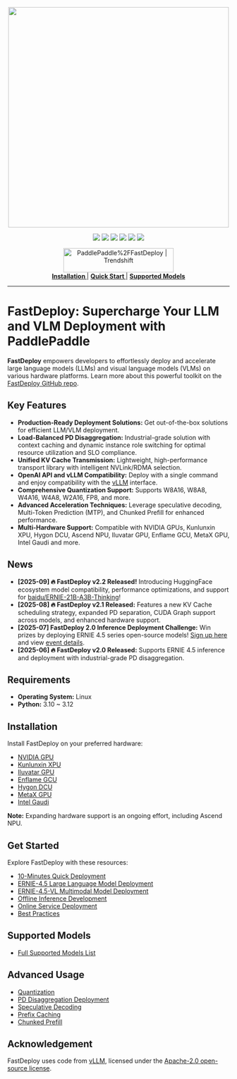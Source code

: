 <p align="center">
  <a href="https://github.com/PaddlePaddle/FastDeploy/releases"><img src="https://github.com/user-attachments/assets/42b0039f-39e3-4279-afda-6d1865dfbffb" width="500"></a>
</p>
<p align="center">
    <a href=""><img src="https://img.shields.io/badge/python-3.10-aff.svg"></a>
    <a href=""><img src="https://img.shields.io/badge/os-linux-pink.svg"></a>
    <a href="https://github.com/PaddlePaddle/FastDeploy/graphs/contributors"><img src="https://img.shields.io/github/contributors/PaddlePaddle/FastDeploy?color=9ea"></a>
    <a href="https://github.com/PaddlePaddle/FastDeploy/commits"><img src="https://img.shields.io/github/commit-activity/m/PaddlePaddle/FastDeploy?color=3af"></a>
    <a href="https://github.com/PaddlePaddle/FastDeploy/issues"><img src="https://img.shields.io/github/issues/PaddlePaddle/FastDeploy?color=9cc"></a>
    <a href="https://github.com/PaddlePaddle/FastDeploy/stargazers"><img src="https://img.shields.io/github/stars/PaddlePaddle/FastDeploy?color=ccf"></a>

</p>

<p align="center">
     <a href="https://trendshift.io/repositories/4046" target="_blank"><img src="https://trendshift.io/api/badge/repositories/4046" alt="PaddlePaddle%2FFastDeploy | Trendshift" style="width: 250px; height: 55px;" width="250" height="55"/></a></br>
    <a href="https://paddlepaddle.github.io/FastDeploy/get_started/installation/nvidia_gpu/"><b> Installation </b></a>
    |
    <a href="https://paddlepaddle.github.io/FastDeploy/get_started/quick_start"><b> Quick Start </b></a>
    |
    <a href="https://paddlepaddle.github.io/FastDeploy/supported_models/"><b> Supported Models </b></a>

</p>

--------------------------------------------------------------------------------
# FastDeploy: Supercharge Your LLM and VLM Deployment with PaddlePaddle

**FastDeploy** empowers developers to effortlessly deploy and accelerate large language models (LLMs) and visual language models (VLMs) on various hardware platforms. Learn more about this powerful toolkit on the [FastDeploy GitHub repo](https://github.com/PaddlePaddle/FastDeploy).

## Key Features

*   **Production-Ready Deployment Solutions:** Get out-of-the-box solutions for efficient LLM/VLM deployment.
*   **Load-Balanced PD Disaggregation:** Industrial-grade solution with context caching and dynamic instance role switching for optimal resource utilization and SLO compliance.
*   **Unified KV Cache Transmission:** Lightweight, high-performance transport library with intelligent NVLink/RDMA selection.
*   **OpenAI API and vLLM Compatibility:** Deploy with a single command and enjoy compatibility with the [vLLM](https://github.com/vllm-project/vllm/) interface.
*   **Comprehensive Quantization Support:** Supports W8A16, W8A8, W4A16, W4A8, W2A16, FP8, and more.
*   **Advanced Acceleration Techniques:** Leverage speculative decoding, Multi-Token Prediction (MTP), and Chunked Prefill for enhanced performance.
*   **Multi-Hardware Support:** Compatible with NVIDIA GPUs, Kunlunxin XPU, Hygon DCU, Ascend NPU, Iluvatar GPU, Enflame GCU, MetaX GPU, Intel Gaudi and more.

## News

*   **[2025-09] 🔥 FastDeploy v2.2 Released!** Introducing HuggingFace ecosystem model compatibility, performance optimizations, and support for [baidu/ERNIE-21B-A3B-Thinking](https://huggingface.co/baidu/ERNIE-4.5-21B-A3B-Thinking)!
*   **[2025-08] 🔥 FastDeploy v2.1 Released:** Features a new KV Cache scheduling strategy, expanded PD separation, CUDA Graph support across models, and enhanced hardware support.
*   **[2025-07] FastDeploy 2.0 Inference Deployment Challenge:** Win prizes by deploying ERNIE 4.5 series open-source models! [Sign up here](https://www.wjx.top/vm/meSsp3L.aspx#) and view [event details](https://github.com/PaddlePaddle/FastDeploy/discussions/2728).
*   **[2025-06] 🔥 FastDeploy v2.0 Released:** Supports ERNIE 4.5 inference and deployment with industrial-grade PD disaggregation.

## Requirements

*   **Operating System:** Linux
*   **Python:** 3.10 ~ 3.12

## Installation

Install FastDeploy on your preferred hardware:

*   [NVIDIA GPU](./docs/get_started/installation/nvidia_gpu.md)
*   [Kunlunxin XPU](./docs/get_started/installation/kunlunxin_xpu.md)
*   [Iluvatar GPU](./docs/get_started/installation/iluvatar_gpu.md)
*   [Enflame GCU](./docs/get_started/installation/Enflame_gcu.md)
*   [Hygon DCU](./docs/get_started/installation/hygon_dcu.md)
*   [MetaX GPU](./docs/get_started/installation/metax_gpu.md)
*   [Intel Gaudi](./docs/get_started/installation/intel_gaudi.md)

**Note:** Expanding hardware support is an ongoing effort, including Ascend NPU.

## Get Started

Explore FastDeploy with these resources:

*   [10-Minutes Quick Deployment](./docs/get_started/quick_start.md)
*   [ERNIE-4.5 Large Language Model Deployment](./docs/get_started/ernie-4.5.md)
*   [ERNIE-4.5-VL Multimodal Model Deployment](./docs/get_started/ernie-4.5-vl.md)
*   [Offline Inference Development](./docs/offline_inference.md)
*   [Online Service Deployment](./docs/online_serving/README.md)
*   [Best Practices](./docs/best_practices/README.md)

## Supported Models

*   [Full Supported Models List](./docs/supported_models.md)

## Advanced Usage

*   [Quantization](./docs/quantization/README.md)
*   [PD Disaggregation Deployment](./docs/features/disaggregated.md)
*   [Speculative Decoding](./docs/features/speculative_decoding.md)
*   [Prefix Caching](./docs/features/prefix_caching.md)
*   [Chunked Prefill](./docs/features/chunked_prefill.md)

## Acknowledgement

FastDeploy uses code from [vLLM](https://github.com/vllm-project/vllm), licensed under the [Apache-2.0 open-source license](./LICENSE).
